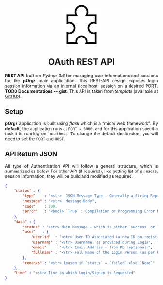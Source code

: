 <div align = "center">

<img src = "./assets/logo.png" height = "128" width = "128" />
<h1 align = "center">OAuth REST API</h1>

</div>

<p align = "justify"><b>REST API</b> built on <i>Python 3.6</i> for managing user informations and sessions for the <b>pOrgz</b> main applictation. This REST-API design exposes login session information via an internal (localhost) session on a desired PORT. <b>TODO Documentations -- gist</b>. This API is taken from <i>template</i> (available at <a href="https://github.com/dPramanik7/rest-api-template">GitHub</a>).</p>

## Setup

<p align = "justify"><b>pOrgz</b> application is built using <i>flask</i> which is a <q>micro web framework</q>. By <b>default</b>, the application runs at <code>PORT = 5000</code>, and for this application specific task it is running on <code>localhost</code>. To change the default desitnation, you will need to set the <code>PORT</code> and <code>HOST</code>.</p>

## API Return JSON

<p align = "justify">All type of Authentication API will follow a general structure, which is summarized as below. For other API (if required), like getting list of all users, session information, they will be build and modified as required.</p>

```json
{
    "status" : {
        "type"    : "<str>  JSON Message Type : Generally a String Representing the APIs [`login` or `signup`]",
        "message" : "<str>  Message Body",
        "code"    : 200,
        "error"   : "<bool> `True` : Compilation or Programming Error Message, if Received; else `False`"
    },
    "data" : {
        "status" : "<str> Main Message - which is either `success` or `failed`, representing login/signup",
        "user"   : {
            "user-id"  : "<str> User ID Associated (a new ID on registration or an existing ID on login)",
            "username" : "<str> Username, as provided during Login",
            "email"    : "<str> Email Address - from DB (optional)",
            "fullname" : "<str> Full Name of the Login Person (as per Requirement)"
        },
        "remarks" : "<str> Reason if `status` = `failed` else `None`"
    },
    "time" : "<str> Time on which Login/Signup is Requested"
}
```